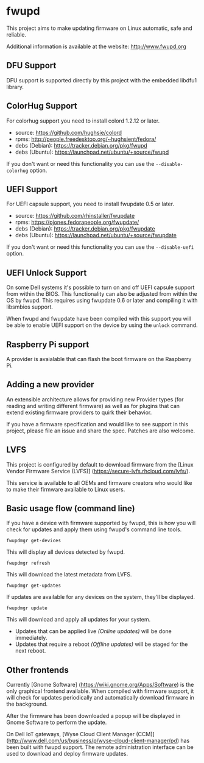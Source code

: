 fwupd
=====

This project aims to make updating firmware on Linux automatic, safe and reliable.

Additional information is available at the website: http://www.fwupd.org

DFU Support
-----------

DFU support is supported directly by this project with the embedded libdfu1
library.

ColorHug Support
----------------

For colorhug support you need to install colord 1.2.12 or later.
* source:		https://github.com/hughsie/colord
* rpms:			http://people.freedesktop.org/~hughsient/fedora/
* debs (Debian):	https://tracker.debian.org/pkg/fwupd
* debs (Ubuntu):	https://launchpad.net/ubuntu/+source/fwupd

If you don't want or need this functionality you can use the
`--disable-colorhug` option.

UEFI Support
------------

For UEFI capsule support, you need to install fwupdate 0.5 or later.
* source:		https://github.com/rhinstaller/fwupdate
* rpms:			https://pjones.fedorapeople.org/fwupdate/
* debs (Debian):	https://tracker.debian.org/pkg/fwupdate
* debs (Ubuntu):	https://launchpad.net/ubuntu/+source/fwupdate

If you don't want or need this functionality you can use the 
`--disable-uefi` option.

UEFI Unlock Support
-------------------

On some Dell systems it's possible to turn on and off UEFI capsule
support from within the BIOS.  This functionality can also be adjusted
from within the OS by fwupd. This requires using fwupdate 0.6 or later 
and compiling it with libsmbios support.

When fwupd and fwupdate have been compiled with this support you will
be able to enable UEFI support on the device by using the `unlock` command.

Raspberry Pi support
--------------------

A provider is avaialable that can flash the boot firmware on the Raspberry Pi.

Adding a new provider
---------------------

An extensible architecture allows for providing new Provider types (for reading
and writing different firmware) as well as for plugins that can extend existing
firmware providers to quirk their behavior.

If you have a firmware specification and would like to see support
in this project, please file an issue and share the spec.  Patches are also
welcome.

LVFS
----
This project is configured by default to download firmware from the [Linux Vendor
Firmware Service (LVFS)] (https://secure-lvfs.rhcloud.com/lvfs/).

This service is available to all OEMs and firmware creators who would like to make
their firmware available to Linux users.

Basic usage flow (command line)
------------------------------

If you have a device with firmware supported by fwupd, this is how you will check
for updates and apply them using fwupd's command line tools.  

`fwupdmgr get-devices`

This will display all devices detected by fwupd.

`fwupdmgr refresh`

This will download the latest metadata from LVFS.

`fwupdmgr get-updates`

If updates are available for any devices on the system, they'll be displayed.

`fwupdmgr update`

This will download and apply all updates for your system.

* Updates that can be applied live *(Online updates)* will be done immediately.
* Updates that require a reboot *(Offline updates)* will be staged for the next reboot.

Other frontends
-------------------

Currently [Gnome Software] (https://wiki.gnome.org/Apps/Software) is the only graphical 
frontend available.  When compiled with firmware support, it will check for updates
periodically and automatically download firmware in the background.  

After the firmware has been downloaded a popup will be displayed in Gnome Software
to perform the update.

On Dell IoT gateways, [Wyse Cloud Client Manager (CCM)] (http://www.dell.com/us/business/p/wyse-cloud-client-manager/pd) has been built with fwupd
support.  The remote administration interface can be used to download and deploy
firmware updates.
